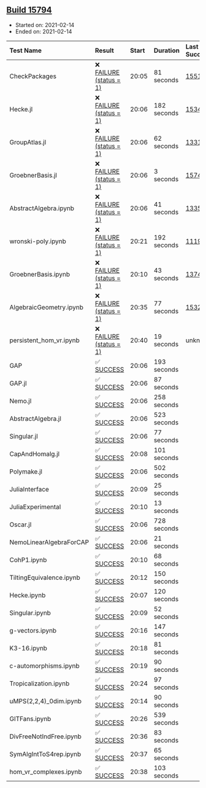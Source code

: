 ## [Build 15794](https://oscarci.mathematik.uni-kl.de/job/oscar/15794/)

* Started on: 2021-02-14
* Ended on: 2021-02-14

| Test Name    | Result | Start | Duration | Last Success | First Failure |
|:-------------|:-------|:------|:---------|:-------------|:--------------|
| CheckPackages | ❌ [FAILURE (status = 1)](https://oscarci.mathematik.uni-kl.de/job/oscar/15794/artifact/logs/build-15794/CheckPackages.log) | 20:05 | 81 seconds | [15514](https://oscarci.mathematik.uni-kl.de/job/oscar/15514/) | [15515](https://oscarci.mathematik.uni-kl.de/job/oscar/15515/) |
| Hecke.jl | ❌ [FAILURE (status = 1)](https://oscarci.mathematik.uni-kl.de/job/oscar/15794/artifact/logs/build-15794/Hecke.jl.log) | 20:06 | 182 seconds | [15344](https://oscarci.mathematik.uni-kl.de/job/oscar/15344/) | [15348](https://oscarci.mathematik.uni-kl.de/job/oscar/15348/) |
| GroupAtlas.jl | ❌ [FAILURE (status = 1)](https://oscarci.mathematik.uni-kl.de/job/oscar/15794/artifact/logs/build-15794/GroupAtlas.jl.log) | 20:06 | 62 seconds | [13311](https://oscarci.mathematik.uni-kl.de/job/oscar/13311/) | [13312](https://oscarci.mathematik.uni-kl.de/job/oscar/13312/) |
| GroebnerBasis.jl | ❌ [FAILURE (status = 1)](https://oscarci.mathematik.uni-kl.de/job/oscar/15794/artifact/logs/build-15794/GroebnerBasis.jl.log) | 20:06 | 3 seconds | [15745](https://oscarci.mathematik.uni-kl.de/job/oscar/15745/) | [15746](https://oscarci.mathematik.uni-kl.de/job/oscar/15746/) |
| AbstractAlgebra.ipynb | ❌ [FAILURE (status = 1)](https://oscarci.mathematik.uni-kl.de/job/oscar/15794/artifact/logs/build-15794/AbstractAlgebra.ipynb.log) | 20:06 | 41 seconds | [13355](https://oscarci.mathematik.uni-kl.de/job/oscar/13355/) | [13356](https://oscarci.mathematik.uni-kl.de/job/oscar/13356/) |
| wronski-poly.ipynb | ❌ [FAILURE (status = 1)](https://oscarci.mathematik.uni-kl.de/job/oscar/15794/artifact/logs/build-15794/wronski-poly.ipynb.log) | 20:21 | 192 seconds | [11192](https://oscarci.mathematik.uni-kl.de/job/oscar/11192/) | [11193](https://oscarci.mathematik.uni-kl.de/job/oscar/11193/) |
| GroebnerBasis.ipynb | ❌ [FAILURE (status = 1)](https://oscarci.mathematik.uni-kl.de/job/oscar/15794/artifact/logs/build-15794/GroebnerBasis.ipynb.log) | 20:10 | 43 seconds | [13748](https://oscarci.mathematik.uni-kl.de/job/oscar/13748/) | [13749](https://oscarci.mathematik.uni-kl.de/job/oscar/13749/) |
| AlgebraicGeometry.ipynb | ❌ [FAILURE (status = 1)](https://oscarci.mathematik.uni-kl.de/job/oscar/15794/artifact/logs/build-15794/AlgebraicGeometry.ipynb.log) | 20:35 | 77 seconds | [15322](https://oscarci.mathematik.uni-kl.de/job/oscar/15322/) | [15323](https://oscarci.mathematik.uni-kl.de/job/oscar/15323/) |
| persistent_hom_vr.ipynb | ❌ [FAILURE (status = 1)](https://oscarci.mathematik.uni-kl.de/job/oscar/15794/artifact/logs/build-15794/persistent_hom_vr.ipynb.log) | 20:40 | 19 seconds | unknown | unknown |
| GAP | ✅ [SUCCESS](https://oscarci.mathematik.uni-kl.de/job/oscar/15794/artifact/logs/build-15794/GAP.log) | 20:06 | 193 seconds |  |  |
| GAP.jl | ✅ [SUCCESS](https://oscarci.mathematik.uni-kl.de/job/oscar/15794/artifact/logs/build-15794/GAP.jl.log) | 20:06 | 87 seconds |  |  |
| Nemo.jl | ✅ [SUCCESS](https://oscarci.mathematik.uni-kl.de/job/oscar/15794/artifact/logs/build-15794/Nemo.jl.log) | 20:06 | 258 seconds |  |  |
| AbstractAlgebra.jl | ✅ [SUCCESS](https://oscarci.mathematik.uni-kl.de/job/oscar/15794/artifact/logs/build-15794/AbstractAlgebra.jl.log) | 20:06 | 523 seconds |  |  |
| Singular.jl | ✅ [SUCCESS](https://oscarci.mathematik.uni-kl.de/job/oscar/15794/artifact/logs/build-15794/Singular.jl.log) | 20:06 | 77 seconds |  |  |
| CapAndHomalg.jl | ✅ [SUCCESS](https://oscarci.mathematik.uni-kl.de/job/oscar/15794/artifact/logs/build-15794/CapAndHomalg.jl.log) | 20:08 | 101 seconds |  |  |
| Polymake.jl | ✅ [SUCCESS](https://oscarci.mathematik.uni-kl.de/job/oscar/15794/artifact/logs/build-15794/Polymake.jl.log) | 20:06 | 502 seconds |  |  |
| JuliaInterface | ✅ [SUCCESS](https://oscarci.mathematik.uni-kl.de/job/oscar/15794/artifact/logs/build-15794/JuliaInterface.log) | 20:09 | 25 seconds |  |  |
| JuliaExperimental | ✅ [SUCCESS](https://oscarci.mathematik.uni-kl.de/job/oscar/15794/artifact/logs/build-15794/JuliaExperimental.log) | 20:10 | 13 seconds |  |  |
| Oscar.jl | ✅ [SUCCESS](https://oscarci.mathematik.uni-kl.de/job/oscar/15794/artifact/logs/build-15794/Oscar.jl.log) | 20:06 | 728 seconds |  |  |
| NemoLinearAlgebraForCAP | ✅ [SUCCESS](https://oscarci.mathematik.uni-kl.de/job/oscar/15794/artifact/logs/build-15794/NemoLinearAlgebraForCAP.log) | 20:06 | 21 seconds |  |  |
| CohP1.ipynb | ✅ [SUCCESS](https://oscarci.mathematik.uni-kl.de/job/oscar/15794/artifact/logs/build-15794/CohP1.ipynb.log) | 20:10 | 68 seconds |  |  |
| TiltingEquivalence.ipynb | ✅ [SUCCESS](https://oscarci.mathematik.uni-kl.de/job/oscar/15794/artifact/logs/build-15794/TiltingEquivalence.ipynb.log) | 20:12 | 150 seconds |  |  |
| Hecke.ipynb | ✅ [SUCCESS](https://oscarci.mathematik.uni-kl.de/job/oscar/15794/artifact/logs/build-15794/Hecke.ipynb.log) | 20:07 | 120 seconds |  |  |
| Singular.ipynb | ✅ [SUCCESS](https://oscarci.mathematik.uni-kl.de/job/oscar/15794/artifact/logs/build-15794/Singular.ipynb.log) | 20:09 | 52 seconds |  |  |
| g-vectors.ipynb | ✅ [SUCCESS](https://oscarci.mathematik.uni-kl.de/job/oscar/15794/artifact/logs/build-15794/g-vectors.ipynb.log) | 20:16 | 147 seconds |  |  |
| K3-16.ipynb | ✅ [SUCCESS](https://oscarci.mathematik.uni-kl.de/job/oscar/15794/artifact/logs/build-15794/K3-16.ipynb.log) | 20:18 | 81 seconds |  |  |
| c-automorphisms.ipynb | ✅ [SUCCESS](https://oscarci.mathematik.uni-kl.de/job/oscar/15794/artifact/logs/build-15794/c-automorphisms.ipynb.log) | 20:19 | 90 seconds |  |  |
| Tropicalization.ipynb | ✅ [SUCCESS](https://oscarci.mathematik.uni-kl.de/job/oscar/15794/artifact/logs/build-15794/Tropicalization.ipynb.log) | 20:24 | 97 seconds |  |  |
| uMPS(2,2,4)_0dim.ipynb | ✅ [SUCCESS](https://oscarci.mathematik.uni-kl.de/job/oscar/15794/artifact/logs/build-15794/uMPS-2-2-4-_0dim.ipynb.log) | 20:14 | 90 seconds |  |  |
| GITFans.ipynb | ✅ [SUCCESS](https://oscarci.mathematik.uni-kl.de/job/oscar/15794/artifact/logs/build-15794/GITFans.ipynb.log) | 20:26 | 539 seconds |  |  |
| DivFreeNotIndFree.ipynb | ✅ [SUCCESS](https://oscarci.mathematik.uni-kl.de/job/oscar/15794/artifact/logs/build-15794/DivFreeNotIndFree.ipynb.log) | 20:36 | 83 seconds |  |  |
| SymAlgIntToS4rep.ipynb | ✅ [SUCCESS](https://oscarci.mathematik.uni-kl.de/job/oscar/15794/artifact/logs/build-15794/SymAlgIntToS4rep.ipynb.log) | 20:37 | 65 seconds |  |  |
| hom_vr_complexes.ipynb | ✅ [SUCCESS](https://oscarci.mathematik.uni-kl.de/job/oscar/15794/artifact/logs/build-15794/hom_vr_complexes.ipynb.log) | 20:38 | 103 seconds |  |  |
